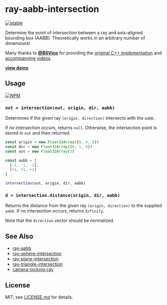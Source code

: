 # ray-aabb-intersection

[![stable](http://badges.github.io/stability-badges/dist/stable.svg)](http://github.com/badges/stability-badges)

Determine the point of intersection between a ray and axis-aligned bounding box (AABB). Theoretically works in an arbitrary number of dimensions!

Many thanks to [**@BSVino**](http://github.com/BSVino) for providing the [original C++ implementation](https://github.com/BSVino/MathForGameDevelopers/blob/line-box-intersection/math/collision.cpp) and [accompanying](https://www.youtube.com/watch?v=USjbg5QXk3g) [videos](https://www.youtube.com/watch?v=3vONlLYtHUE).

[**view demo**](http://stack.gl/ray-aabb-intersection/)

## Usage

[![NPM](https://nodei.co/npm/ray-aabb-intersection.png)](https://www.npmjs.com/package/ray-aabb-intersection)

### `out = intersection(out, origin, dir, aabb)`

Determines if the given ray `(origin, direction)` intersects with the `aabb`.

If no intersection occurs, returns `null`. Otherwise, the intersection point is stored in `out` and then returned.

``` javascript
const origin = new Float32Array([0, 4, 0])
const dir = new Float32Array([0, 1, 0])
const out = new Float32Array(3)

const aabb = [
  [-1, -1, -1],
  [+1, +1, +1]
]

intersection(out, origin, dir, aabb)
```

### `d = intersection.distance(origin, dir, aabb)`

Returns the distance from the given ray `(origin, direction)` to the supplied `aabb`. If no intersection occurs, returns `Infinity`.

Note that the `direction` vector should be normalized.

## See Also

* [ray-aabb](http://github.com/tmpvar/ray-aabb)
* [ray-sphere-intersection](http://github.com/mattdesl/ray-sphere-intersection)
* [ray-plane-intersection](http://github.com/mattdesl/ray-plane-intersection)
* [ray-triangle-intersection](http://github.com/substack/ray-triangle-intersection)
* [camera-picking-ray](https://github.com/Jam3/camera-picking-ray)

## License

MIT, see [LICENSE.md](http://github.com/stackgl/ray-aabb-intersection/blob/master/LICENSE.md) for details.
